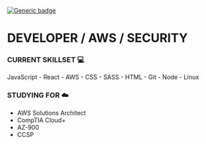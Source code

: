 [![Generic badge](https://img.shields.io/badge/DAY-SMASHED-blue.svg)](https://shields.io/)

# DEVELOPER / AWS / SECURITY

### CURRENT SKILLSET :computer:
JavaScript - React - AWS - CSS - SASS - HTML - Git - Node - Linux

### STUDYING FOR :cloud:
- AWS Solutions Architect 
- CompTIA Cloud+ 
- AZ-900 
- CCSP 

